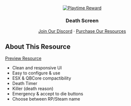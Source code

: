 <div id="top"></div>

<br />
<div align="center">
  <a href="https://infinity-devt.com">
    <img src="https://i.imgur.com/tsFkqzD.png" alt="Playtime Reward">
  </a>

  <h3 align="center">Death Screen</h3>

  <p align="center">
    <a href="https://discord.gg/WRknrjMZAS">Join Our Discord</a>
    ·
    <a href="https://uniq.tebex.io">Purchase Our Resources</a>
  </p>
</div>

## About This Resource

<a href="https://i.imgur.com/DsEorEI.png">Preview Resource</a>

* Clean and responsive UI
* Easy to configure & use
* ESX & QBCore compactibility
* Death Timer
* Killer (death reason)
* Emergency & accept to die buttons
* Choose between RP/Steam name
